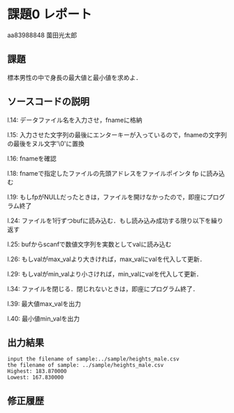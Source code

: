 # 課題0 レポート

aa83988848 薗田光太郎

## 課題

標本男性の中で身長の最大値と最小値を求めよ．

## ソースコードの説明

l.14: データファイル名を入力させ，fnameに格納

l.15: 入力させた文字列の最後にエンターキーが入っているので，fnameの文字列の最後をヌル文字'\0'に置換

l.16: fnameを確認

l.18: fnameで指定したファイルの先頭アドレスをファイルポインタ fp に読み込む

l.19: もしfpがNULLだったときは，ファイルを開けなかったので，即座にプログラム終了

l.24: ファイルを1行ずつbufに読み込む．もし読み込み成功する限り以下を繰り返す

l.25: bufからscanfで数値文字列を実数としてvalに読み込む

l.26: もしvalがmax_valより大きければ，max_valにvalを代入して更新．

l.29: もしvalがmin_valより小さければ，min_valにvalを代入して更新．

l.34: ファイルを閉じる．閉じれないときは，即座にプログラム終了．

l.39: 最大値max_valを出力

l.40: 最小値min_valを出力

## 出力結果

```
input the filename of sample:../sample/heights_male.csv
the filename of sample: ../sample/heights_male.csv
Highest: 183.870000
Lowest: 167.830000
```

## 修正履歴


